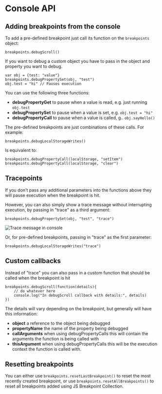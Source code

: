 # Console API

## Adding breakpoints from the console

To add a pre-defined breakpoint just call its function on the `breakpoints` object:

    breakpoints.debugScroll()

If you want to debug a custom object you have to pass in the object and property you
want to debug.

    var obj = {test: "value"}
    breakpoints.debugPropertySet(obj, "test")
    obj.test = "hi" // Pauses execution

You can use the following three functions:

- **debugPropertyGet** to pause when a value is read, e.g. just running `obj.test`
- **debugPropertySet** to pause when a value is set, e.g. `obj.test = "hi"`
- **debugPropertyCall** to pause when a value is called, g.. `obj.sayHello()`

The pre-defined breakpoints are just combinations of these calls. For example:

    breakpoints.debugLocalStorageWrites()

Is equivalent to:

    breakpoints.debugPropertyCall(localStorage, "setItem")
    breakpoints.debugPropertyCall(localStorage, "clear")

## Tracepoints

If you don't pass any additional parameters into the functions above they will pause
execution when the breakpoint is hit.

However, you can also simply show a trace message without interrupting execution, by
passing in "trace" as a third argument:

    breakpoints.debugPropertySet(obj, "test", "trace")

![Trace message in console](https://cloud.githubusercontent.com/assets/1303660/14970397/6faeeafc-10c0-11e6-8fcd-8f24b78225ff.png)

Or, for pre-defined breakpoints, passing in "trace" as the first parameter:

    breakpoints.debugLocalStorageWrites("trace")

## Custom callbacks

Instead of "trace" you can also pass in a custom function that should be called when
the breakpoint is hit

    breakpoints.debugScroll(function(details){
        // do whatever here
        console.log("In debugScroll callback with details:", details)
    })

The details will vary depending on the breakpoint, but generally will have this information:

- **object** a reference to the object being debugged
- **propertyName** the name of the property being debugged
- **callArguments** when using debugPropertyCalls this will contain the arguments the function
is being called with
- **thisArgument** when using debugPropertyCalls this will be the execution context the function is called with.

## Resetting breakpoints

You can either use `breakpoints.resetLastBreakpoint()` to reset the most recently
created breakpoint, or use `breakpoints.resetAllBreakpoints()` to reset all breakpoints
added using JS Breakpoint Collection.
